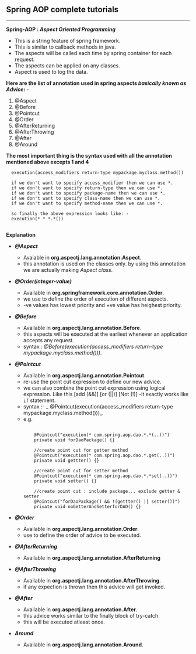 ## Spring AOP complete tutorials
  -------------------------------------------------------------------------------------------------------------------------

**Spring-AOP : _Aspect Oriented Programming_**

- This is a string feature of spring framework.
- This is similar to callback methods in java.
- The aspects will be called each time by spring container for each request.
- The aspects can be applied on any classes.
- Aspect is used to log the data.

**Here are the list of annotation used in spring aspects _basically known as Advice_: -**
  1. @Aspect 
  2. @Before
  3. @Pointcut
  4. @Order
  5. @AfterReturning
  6. @AfterThrowing
  7. @After
  8. @Around
  
**The most important thing is the syntax used with all the annotation mentioned above excepts 1 and 4**
  ```
    execution(access_modifiers return-type mypackage.myclass.method())
    
    if we don't want to specify access_modifier then we can use *.
    if we don't want to specify return-type then we can use *.
    if we don't want to specify package-name then we can use *.
    if we don't want to specify class-name then we can use *.
    if we don't want to specify method-name then we can use *.
    
    so finally the above expression looks like: - 
    execution(* * *.*())
    
  ```
  

**Explanation**

- **_@Aspect_**
  - Avaiable in **org.aspectj.lang.annotation.Aspect**.
  - this annotation is used on the classes only. by using this annotation we are actually making _Aspect class_.

- **_@Order(integer-value)_**
  - Available in **org.springframework.core.annotation.Order**.
  - we use to define the order of execution of different aspects.
  - -ve values has lowest priority and +ve value has heighest priority.

- **_@Before_**
  - Available in **org.aspectj.lang.annotation.Before**.
  - this aspects will be executed at the earliest whenever an application accepts any request.
  - syntax : _@Before(execution(access_modifiers return-type mypackage.myclass.method()))_.

- **_@Pointcut_**
  - Available in **org.aspectj.lang.annotation.Pointcut**.
  - re-use the point cut expression to define our new advice.
  - we can also combine the point cut expression using logical expression. Like this [add (&&)] [or (||)] [Not (!)]
  -it exactly works like `if` statement.
  - syntax :- _ @Pointcut(execution(access_modifiers return-type mypackage.myclass.method()))_.
  - e.g. 
    ```
     
        @Pointcut("execution(* com.spring.aop.dao.*.*(..))")
        private void forDaoPackage() {}

        //create point cut for getter method
        @Pointcut("execution(* com.spring.aop.dao.*.get(..))")
        private void gettter() {}

        //create point cut for setter method
        @Pointcut("execution(* com.spring.aop.dao.*.*set(..))")
        private void setter() {}

        //create point cut : include package... exclude getter & setter
        @Pointcut("forDaoPackage() && !(gettter() || setter())")
        private void noGetterAndSetterforDAO() {}
    ```
  
- **_@Order_**
  - Available in **org.aspectj.lang.annotation.Order**.
  - use to define the order of advice to be executed.
  
- **_@AfterReturning_**
  - Available in **org.aspectj.lang.annotation.AfterReturning**
  
- **_@AfterThrowing_**
  - Available in **org.aspectj.lang.annotation.AfterThrowing**.
  - if any expection is thrown then this advice will get invoked.
  
- **_@After_**
  - Available in **org.aspectj.lang.annotation.After**.
  - this advice works similar to the finally block of try-catch.
  - this will be executed atleast once.

- **_Around_**
  - Available in **org.aspectj.lang.annotation.Around**.
 
